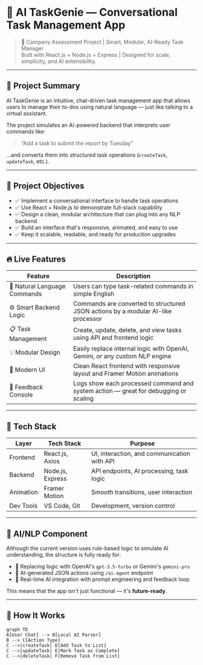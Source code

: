 # 🧠 AI TaskGenie — Conversational Task Management App

> 🚀 Company Assessment Project | Smart, Modular, AI-Ready Task Manager  
> Built with React.js + Node.js + Express | Designed for scale, simplicity, and AI extensibility.

---

## 📌 Project Summary

AI TaskGenie is an intuitive, chat-driven task management app that allows users to manage their to-dos using natural language — just like talking to a virtual assistant.

The project simulates an AI-powered backend that interprets user commands like:

> “Add a task to submit the report by Tuesday”

...and converts them into structured task operations (`createTask`, `updateTask`, etc.).

---

## 🎯 Project Objectives

- ✅ Implement a conversational interface to handle task operations
- ✅ Use React + Node.js to demonstrate full-stack capability
- ✅ Design a clean, modular architecture that can plug into any NLP backend
- ✅ Build an interface that's responsive, animated, and easy to use
- ✅ Keep it scalable, readable, and ready for production upgrades

---

## 🔥 Live Features

| Feature                        | Description                                                                          |
|-------------------------------|--------------------------------------------------------------------------------------|
| 💬 Natural Language Commands   | Users can type task-related commands in simple English                              |
| ⚙️ Smart Backend Logic         | Commands are converted to structured JSON actions by a modular AI-like processor    |
| 📋 Task Management             | Create, update, delete, and view tasks using API and frontend logic                 |
| 💡 Modular Design              | Easily replace internal logic with OpenAI, Gemini, or any custom NLP engine         |
| 📱 Modern UI                   | Clean React frontend with responsive layout and Framer Motion animations            |
| 💬 Feedback Console            | Logs show each processed command and system action — great for debugging or scaling |

---

## 🔧 Tech Stack

| Layer      | Tech Stack         | Purpose                                      |
|------------|--------------------|----------------------------------------------|
| Frontend   | React.js, Axios    | UI, interaction, and communication with API  |
| Backend    | Node.js, Express   | API endpoints, AI processing, task logic     |
| Animation  | Framer Motion      | Smooth transitions, user interaction         |
| Dev Tools  | VS Code, Git       | Development, version control                 |

---

## 🧠 AI/NLP Component

Although the current version uses rule-based logic to simulate AI understanding, the structure is fully ready for:

- 🔄 Replacing logic with OpenAI's `gpt-3.5-turbo` or Gemini's `gemini-pro`
- 🧠 AI-generated JSON actions using `/ai-agent` endpoint
- 🎯 Real-time AI integration with prompt engineering and feedback loop

This means that the app isn't just functional — it's **future-ready**.

---




## 🧠 How It Works

```mermaid
graph TD
A[User Chat] --> B[Local AI Parser]
B --> C{Action Type}
C -->|createTask| D[Add Task to List]
C -->|updateTask| E[Mark Task as Complete]
C -->|deleteTask| F[Remove Task from List]
